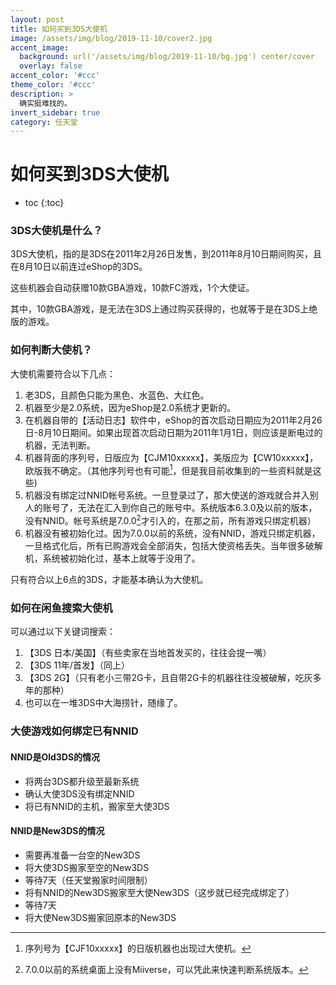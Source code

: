 ```yaml
---
layout: post
title: 如何买到3DS大使机
image: /assets/img/blog/2019-11-10/cover2.jpg
accent_image: 
  background: url('/assets/img/blog/2019-11-10/bg.jpg') center/cover
  overlay: false
accent_color: '#ccc'
theme_color: '#ccc'
description: >
  确实挺难找的。
invert_sidebar: true
category: 任天堂
---
```


# 如何买到3DS大使机


* toc
{:toc}


### 3DS大使机是什么？

3DS大使机，指的是3DS在2011年2月26日发售，到2011年8月10日期间购买，且在8月10日以前连过eShop的3DS。

这些机器会自动获赠10款GBA游戏，10款FC游戏，1个大使证。

其中，10款GBA游戏，是无法在3DS上通过购买获得的，也就等于是在3DS上绝版的游戏。

### 如何判断大使机？

大使机需要符合以下几点：
1. 老3DS，且颜色只能为黑色、水蓝色、大红色。
2. 机器至少是2.0系统，因为eShop是2.0系统才更新的。
3. 在机器自带的【活动日志】软件中，eShop的首次启动日期应为2011年2月26日-8月10日期间。如果出现首次启动日期为2011年1月1日，则应该是断电过的机器，无法判断。
4. 机器背面的序列号，日版应为【CJM10xxxxx】，美版应为【CW10xxxxx】，欧版我不确定。（其他序列号也有可能[^1]，但是我目前收集到的一些资料就是这些)
5. 机器没有绑定过NNID帐号系统。一旦登录过了，那大使送的游戏就合并入别人的账号了，无法在汇入到你自己的账号中。系统版本6.3.0及以前的版本，没有NNID。帐号系统是7.0.0[^2]才引入的，在那之前，所有游戏只绑定机器）
6. 机器没有被初始化过。因为7.0.0以前的系统，没有NNID，游戏只绑定机器，一旦格式化后，所有已购游戏会全部消失，包括大使资格丢失。当年很多破解机，系统被初始化过，基本上就等于没用了。

[^1]: 序列号为【CJF10xxxxx】的日版机器也出现过大使机。
[^2]: 7.0.0以前的系统桌面上没有Miiverse，可以凭此来快速判断系统版本。

只有符合以上6点的3DS，才能基本确认为大使机。

### 如何在闲鱼搜索大使机

可以通过以下关键词搜索：

1. 【3DS 日本/美国】（有些卖家在当地首发买的，往往会提一嘴）
2. 【3DS 11年/首发】（同上）
3. 【3DS 2G】（只有老小三带2G卡，且自带2G卡的机器往往没被破解，吃灰多年的那种）
4. 也可以在一堆3DS中大海捞针，随缘了。

### 大使游戏如何绑定已有NNID

#### NNID是Old3DS的情况

- 将两台3DS都升级至最新系统
- 确认大使3DS没有绑定NNID
- 将已有NNID的主机，搬家至大使3DS

#### NNID是New3DS的情况

- 需要再准备一台空的New3DS
- 将大使3DS搬家至空的New3DS
- 等待7天（任天堂搬家时间限制）
- 将有NNID的New3DS搬家至大使New3DS（这步就已经完成绑定了）
- 等待7天
- 将大使New3DS搬家回原本的New3DS




